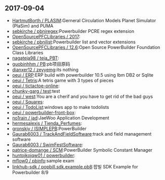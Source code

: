 ## 2017-09-04

* [HartmutBorth / PLASIM](https://github.com/HartmutBorth/PLASIM):Gerneral Circulation Models Planet Simulator (PlaSim) and PUMA
* [sebkirche / pbniregex](https://github.com/sebkirche/pbniregex):Powerbuilder PCRE regex extension
* [OpenSourcePFCLibraries / 2017](https://github.com/OpenSourcePFCLibraries/2017):
* [sebkirche / pbnilist](https://github.com/sebkirche/pbnilist):Powerbuilder list and vector extensions
* [OpenSourcePFCLibraries / 12.6](https://github.com/OpenSourcePFCLibraries/12.6):Open Source PowerBuilder Foundation Class Libraries
* [nagateja98 / teja_PBT](https://github.com/nagateja98/teja_PBT):
* [guobinhhm / PB](https://github.com/guobinhhm/PB):pb项目原码
* [dianxer12 / zeyyemg](https://github.com/dianxer12/zeyyemg):its nothing
* [oeui / ERP](https://github.com/oeui/ERP):ERP build with powerbuilder 10.5 using Ibm DB2 or Sqlite
* [oeui / Tetris](https://github.com/oeui/Tetris):A tetris game with 3 types of pieces
* [oeui / tictactoe-online](https://github.com/oeui/tictactoe-online):
* [chunky-garg / test](https://github.com/chunky-garg/test):test
* [oeui / west](https://github.com/oeui/west):You are a cherif and you have to get rid of the bad guys
* [oeui / Squares](https://github.com/oeui/Squares):
* [oeui / TodoList](https://github.com/oeui/TodoList):windows app to make todolists
* [oeui / powerbuilder-front-box](https://github.com/oeui/powerbuilder-front-box):
* [no1rain / jad](https://github.com/no1rain/jad):JaeWoo Application Development
* [hermesalexis / Tienda_Perfumes](https://github.com/hermesalexis/Tienda_Perfumes):
* [gronskiy / ISIMPLEPB](https://github.com/gronskiy/ISIMPLEPB):PowerBuilder
* [Gaurab6003 / TrackAndFieldSoftware](https://github.com/Gaurab6003/TrackAndFieldSoftware):track and field management software
* [Gaurab6003 / SwimFestSoftware](https://github.com/Gaurab6003/SwimFestSoftware):
* [patrice-domange / SCM](https://github.com/patrice-domange/SCM):PowerBuilder Symbolic Constant Manager
* [huntojkojqw01 / powerbuilder](https://github.com/huntojkojqw01/powerbuilder):
* [mflow0 / pbinfo](https://github.com/mflow0/pbinfo):sample exam
* [linkhub-sdk / popbill.sdk.example.pb8](https://github.com/linkhub-sdk/popbill.sdk.example.pb8):팝빌 SDK Example for Powerbuilder 8/9
